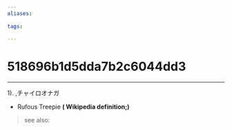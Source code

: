 ```yaml
---
aliases:
    
tags:
    
---
```


# 518696b1d5dda7b2c6044dd3
---
1).
,チャイロオナガ

- Rufous Treepie
**( Wikipedia definition;)**
> see also: 
            